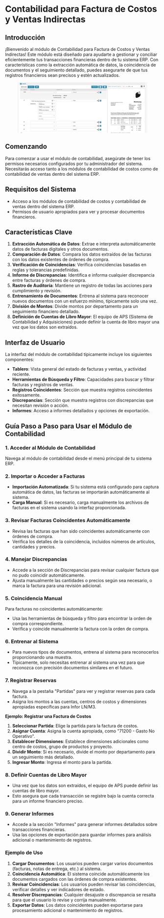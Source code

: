 # Contabilidad para Factura de Costos y Ventas Indirectas

## Introducción

¡Bienvenido al módulo de Contabilidad para Factura de Costos y Ventas Indirectas! Este módulo está diseñado para ayudarte a gestionar y conciliar eficientemente tus transacciones financieras dentro de tu sistema ERP. Con características como la extracción automática de datos, la coincidencia de documentos y el seguimiento detallado, puedes asegurarte de que tus registros financieros sean precisos y estén actualizados.

<figure><img src="../../.gitbook/assets/acounting-for-cost-invoice-and-indirect-sales1.png" alt=""><figcaption></figcaption></figure>

## Comenzando

Para comenzar a usar el módulo de contabilidad, asegúrate de tener los permisos necesarios configurados por tu administrador del sistema. Necesitarás acceso tanto a los módulos de contabilidad de costos como de contabilidad de ventas dentro del sistema ERP.

## Requisitos del Sistema

* Acceso a los módulos de contabilidad de costos y contabilidad de ventas dentro del sistema ERP.
* Permisos de usuario apropiados para ver y procesar documentos financieros.

## Características Clave

1. **Extracción Automática de Datos**: Extrae e interpreta automáticamente datos de facturas digitales y otros documentos.
2. **Comparación de Datos**: Compara los datos extraídos de las facturas con los datos existentes de órdenes de compra.
3. **Verificación de Coincidencias**: Verifica coincidencias basadas en reglas y tolerancias predefinidas.
4. **Informe de Discrepancias**: Identifica e informa cualquier discrepancia entre facturas y órdenes de compra.
5. **Rastro de Auditoría**: Mantiene un registro de todas las acciones para cumplimiento y revisión.
6. **Entrenamiento de Documentos**: Entrena al sistema para reconocer nuevos documentos con un esfuerzo mínimo, típicamente solo una vez.
7. **División de Montos**: Divide montos por departamento para un seguimiento financiero detallado.
8. **Definición de Cuentas de Libro Mayor**: El equipo de APS (Sistema de Contabilidad y Adquisiciones) puede definir la cuenta de libro mayor una vez que los datos son extraídos.

## Interfaz de Usuario

La interfaz del módulo de contabilidad típicamente incluye los siguientes componentes:

* **Tablero**: Vista general del estado de facturas y ventas, y actividad reciente.
* **Herramientas de Búsqueda y Filtro**: Capacidades para buscar y filtrar facturas y registros de ventas.
* **Registros Coincidentes**: Sección que muestra registros coincidentes exitosamente.
* **Discrepancias**: Sección que muestra registros con discrepancias que necesitan revisión o acción.
* **Informes**: Acceso a informes detallados y opciones de exportación.

## Guía Paso a Paso para Usar el Módulo de Contabilidad

### 1. Acceder al Módulo de Contabilidad

Navega al módulo de contabilidad desde el menú principal de tu sistema ERP.

### 2. Importar o Acceder a Facturas

* **Importación Automatizada**: Si tu sistema está configurado para captura automática de datos, las facturas se importarán automáticamente al sistema.
* **Carga Manual**: Si es necesario, carga manualmente los archivos de facturas en el sistema usando la interfaz proporcionada.

### 3. Revisar Facturas Coincidentes Automáticamente

* Revisa las facturas que han sido coincidentes automáticamente con órdenes de compra.
* Verifica los detalles de la coincidencia, incluidos números de artículos, cantidades y precios.

### 4. Manejar Discrepancias

* Accede a la sección de Discrepancias para revisar cualquier factura que no pudo coincidir automáticamente.
* Ajusta manualmente las cantidades o precios según sea necesario, o marca la factura para una revisión adicional.

### 5. Coincidencia Manual

Para facturas no coincidentes automáticamente:

* Usa las herramientas de búsqueda y filtro para encontrar la orden de compra correspondiente.
* Verifica y coincide manualmente la factura con la orden de compra.

### 6. Entrenar al Sistema

* Para nuevos tipos de documentos, entrena al sistema para reconocerlos proporcionando una muestra.
* Típicamente, solo necesitas entrenar al sistema una vez para que reconozca con precisión documentos similares en el futuro.

### 7. Registrar Reservas

* Navega a la pestaña "Partidas" para ver y registrar reservas para cada factura.
* Asigna los montos a las cuentas, centros de costos y dimensiones apropiadas específicas para Infor LN/M3.

**Ejemplo: Registrar una Factura de Costos**

1. **Seleccionar Partida**: Elige la partida para la factura de costos.
2. **Asignar Cuenta**: Asigna la cuenta apropiada, como "71200 - Gasto No Operativo".
3. **Establecer Dimensiones**: Establece dimensiones adicionales como centro de costos, grupo de productos y proyecto.
4. **Dividir Monto**: Si es necesario, divide el monto por departamento para un seguimiento más detallado.
5. **Ingresar Monto**: Ingresa el monto para la partida.

### 8. Definir Cuentas de Libro Mayor

* Una vez que los datos son extraídos, el equipo de APS puede definir las cuentas de libro mayor.
* Esto asegura que cada transacción se registre bajo la cuenta correcta para un informe financiero preciso.

### 9. Generar Informes

* Accede a la sección "Informes" para generar informes detallados sobre transacciones financieras.
* Usa las opciones de exportación para guardar informes para análisis adicional o mantenimiento de registros.

### Ejemplo de Uso

1. **Cargar Documentos**: Los usuarios pueden cargar varios documentos (facturas, notas de entrega, etc.) al sistema.
2. **Coincidencia Automática**: El sistema coincide automáticamente los documentos cargados con las órdenes de compra existentes.
3. **Revisar Coincidencias**: Los usuarios pueden revisar las coincidencias, verificar detalles y ver indicadores de estado.
4. **Resolver Discrepancias**: Cualquier desajuste o discrepancia se resalta para que el usuario lo revise y corrija manualmente.
5. **Exportar Datos**: Los datos coincidentes pueden exportarse para procesamiento adicional o mantenimiento de registros.
